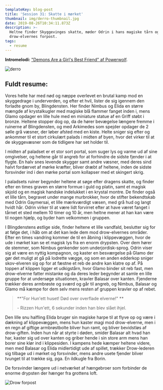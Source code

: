 ```yaml
---
templateKey: blog-post
title: 'Session 31: Skatte i mørket'
thumbnail: img/derro-thumbnail.jpg
date: 2019-08-26T10:34:11.873Z
description: >-
  Heltne finder Skyggevinges skatte, møder Odrin i hans magiske tårn og angriber
  drow-elvernes forpost.
tags:
  - resume
---
```

**Intromelodi:** ["Demons Are a Girl's Best Friend" af Powerwolf](https://open.spotify.com/track/1KCDsPKFISNM2YZFFAoI7s).

![derro](/img/derro.png)

## Fuldt resume:

Vores helte har med nød og næppe overlevet en brutal kamp mod en skyggedrage i underverden, og efter et hvil, lister de sig igennem den forladte gnom by, Blingdensten. Her finder Nimbus og Elida en større mængde af krystalkugler med magiske blå flammer fanget inden i, mens Glamo opdager en lille hule med en miniature statue af en Griff støbt i bronze. Heltene stopper dog op, da de hører bevægelse længere fremme i ruinerne af Blingdensten, og med Arkimedes som spejder opdager de 2 sølle grå væsner, der løber afsted med en kiste. Helte sniger sig efter og ankommer til et stort cirkulært palads i midten af byen, hvor det virker til at de skyggevæsner som de tidligere har set holder til.

I midten af paladset er et stor sort portal, som suger lys og varme ud af sine omgivelser, og heltene går til angreb for at forhindre de sidste fjender i at flygte. En halv snes levende skygger samt andre væsner, med deres sind halvt fordærvet af mørke kræfter, bliver dræbt af heltene, inden de sidste forsvinder ind i den mørke portal som kollapser med et skingert skrig.

I paladsets ruiner begynder heltene at søge efter dragens skatte, og finder efter en times graven en større formue i guld og platin, samt et magisk skjold og en magisk handske indelukket i en krystal montre. De finder også et lille tårn, begravet under mange murbrokker, hvor de stifter bekendtskab med Odrin Gaymersai, et lille mærkværdigt væsen, med grå hud og langt hvidt hår. Odrin virker til at være lidt forvirret efter at have været fanget i tårnet et sted mellem 10 timer og 10 år, men heltne mener at han kan være til nogen hjælp, og byder ham velkommen i gruppen.

I Blingdenstens østlige side, finder heltene et lille vandfald, beslutter sig for at følge det, i håb om at det kan lede dem mod drow-elvernes områder. Efter en times vandring kommer de til en åbning i klippevæggen, hvor de ude i mørket kan se et magisk lys fra en enorm drypsten. Over dem hører de stemmer, som Nimbus genkender som underjordisk-sprog. Odrin viser sig at være en nyttig kompagnon, og kaster en besværgelse på Glamo der gør det muligt at gå på lodrette vægge, og som en anden edderkop sniger skov-elveren sig op for at fæstne et reb de andre kan klatre op af. På toppen af klippen ligger et udkigstårn, hvor Glamo binder sit reb fast, men drow-elverne fatter mistanke og da deres leder begynder at samle en lille gruppe for at undersøge situationen, kravler Balasar over kanten. Fjenderne trækker deres armbrøste og sværd og går til angreb, og Nimbus, Balasar og Glamo må kæmpe for dem selv mens resten af gruppen kravler op af rebet.

> **"For Hun'ett huset! Død over overflade elverne!" **
>
> \- Rizzen Hun'ett, 6 sekunder inden han blev slået ihjel.

Den lille snu halfling Elida bruger sin magiske harpe til at flyve op og være i dækning af klippevæggen, mens hun kaster magi mod drow-elverne, men i en regn af giftige armbrøstbolte bliver hun ramt, og bliver bevidstløs af drow-giften. Inden hun når at styrte i døden, smider Balasar alt hvad han har, kaster sig ud over kanten og griber hende i sin store arm mens han borer sine klør ind i klippesiden. I kampens hede kæmper heltene videre, men med Balasar og Elida midlertidigt ude af spillet, trækker Drow-lederen sig tilbage ud i mørket og forsvinder, mens andre usete fjender bliver tvunget til at trække sig, pga. En ildkugle fra Borin.

De forsvinder længere ud i netværket af hængebroer som forbinder de enorme drypsten der hænger fra grottens loft.

![Drow forpost](/img/drow-forpost.jpg)
